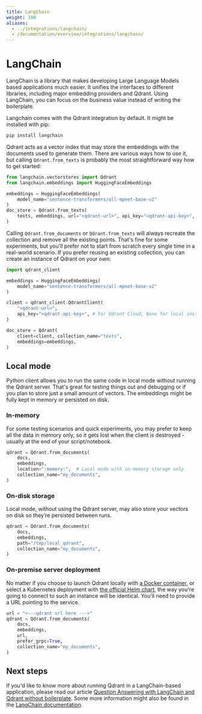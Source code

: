 ```yaml
---
title: LangChain
weight: 100
aliases:
  - ../integrations/langchain/
  - /documentation/overview/integrations/langchain/
---
```


# LangChain

LangChain is a library that makes developing Large Language Models based applications much easier. It unifies the interfaces 
to different libraries, including major embedding providers and Qdrant. Using LangChain, you can focus on the business value 
instead of writing the boilerplate.

Langchain comes with the Qdrant integration by default. It might be installed with pip:

```bash
pip install langchain
```

Qdrant acts as a vector index that may store the embeddings with the documents used to generate them. There are various ways 
how to use it, but calling `Qdrant.from_texts` is probably the most straightforward way how to get started:

```python
from langchain.vectorstores import Qdrant
from langchain.embeddings import HuggingFaceEmbeddings

embeddings = HuggingFaceEmbeddings(
    model_name="sentence-transformers/all-mpnet-base-v2"
)
doc_store = Qdrant.from_texts(
    texts, embeddings, url="<qdrant-url>", api_key="<qdrant-api-key>", collection_name="texts"
)
```

Calling `Qdrant.from_documents` or `Qdrant.from_texts` will always recreate the collection and remove all the existing points. 
That's fine for some experiments, but you'll prefer not to start from scratch every single time in a real-world scenario. 
If you prefer reusing an existing collection, you can create an instance of Qdrant on your own:

```python
import qdrant_client

embeddings = HuggingFaceEmbeddings(
    model_name="sentence-transformers/all-mpnet-base-v2"
)

client = qdrant_client.QdrantClient(
    "<qdrant-url>",
    api_key="<qdrant-api-key>", # For Qdrant Cloud, None for local instance
)

doc_store = Qdrant(
    client=client, collection_name="texts", 
    embeddings=embeddings,
)
```

## Local mode

Python client allows you to run the same code in local mode without running the Qdrant server. That's great for testing things 
out and debugging or if you plan to store just a small amount of vectors. The embeddings might be fully kept in memory or 
persisted on disk.

### In-memory

For some testing scenarios and quick experiments, you may prefer to keep all the data in memory only, so it gets lost when the 
client is destroyed - usually at the end of your script/notebook.

```python
qdrant = Qdrant.from_documents(
    docs, 
    embeddings, 
    location=":memory:",  # Local mode with in-memory storage only
    collection_name="my_documents",
)
```

### On-disk storage

Local mode, without using the Qdrant server, may also store your vectors on disk so they’re persisted between runs.

```python
qdrant = Qdrant.from_documents(
    docs, 
    embeddings, 
    path="/tmp/local_qdrant",
    collection_name="my_documents",
)
```

### On-premise server deployment

No matter if you choose to launch Qdrant locally with [a Docker container](/documentation/guides/installation/), or 
select a Kubernetes deployment with [the official Helm chart](https://github.com/qdrant/qdrant-helm), the way you're 
going to connect to such an instance will be identical. You'll need to provide a URL pointing to the service.

```python
url = "<---qdrant url here --->"
qdrant = Qdrant.from_documents(
    docs, 
    embeddings, 
    url, 
    prefer_grpc=True, 
    collection_name="my_documents",
)
```

## Next steps

If you'd like to know more about running Qdrant in a LangChain-based application, please read our article 
[Question Answering with LangChain and Qdrant without boilerplate](/articles/langchain-integration/). Some more information
might also be found in the [LangChain documentation](https://python.langchain.com/docs/integrations/vectorstores/qdrant).
